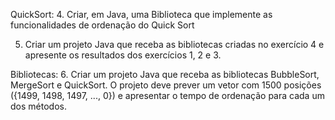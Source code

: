 QuickSort:
4. Criar, em Java, uma Biblioteca que implemente as funcionalidades de ordenação do Quick Sort

5. Criar um projeto Java que receba as bibliotecas criadas no exercício 4 e apresente os resultados dos
exercícios 1, 2 e 3.


Bibliotecas:
6. Criar um projeto Java que receba as bibliotecas BubbleSort, MergeSort e QuickSort. O projeto deve
prever um vetor com 1500 posições ({1499, 1498, 1497, ..., 0}) e apresentar o tempo de ordenação para
cada um dos métodos.
